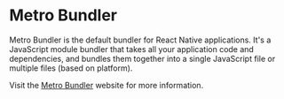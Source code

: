 # Metro Bundler

Metro Bundler is the default bundler for React Native applications. It's a JavaScript module bundler that takes all your application code and dependencies, and bundles them together into a single JavaScript file or multiple files (based on platform).

Visit the [Metro Bundler](https://facebook.github.io/metro/) website for more information.